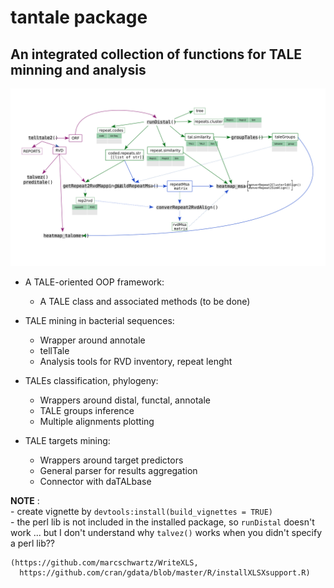 # tantale package
## An integrated collection of functions for TALE minning and analysis

<p align="center">
  <img src="./man/figures/pipeline.svg">
</p>



- A TALE-oriented OOP framework:
    - A TALE class and associated methods (to be done)


- TALE mining in bacterial sequences:
    - Wrapper around annotale
    - tellTale
    - Analysis tools for RVD inventory, repeat lenght


- TALEs classification, phylogeny:
    - Wrappers around distal, functal, annotale
    - TALE groups inference
    - Multiple alignments plotting  


- TALE targets mining:
    - Wrappers around target predictors
    - General parser for results aggregation
    - Connector with daTALbase

**NOTE** :  
    - create vignette by `devtools:install(build_vignettes = TRUE)`  
    - the perl lib is not included in the installed package, so `runDistal` doesn't work ... but I don't understand why `talvez()` works when you didn't specify a perl lib??

    (https://github.com/marcschwartz/WriteXLS,
      https://github.com/cran/gdata/blob/master/R/installXLSXsupport.R)
